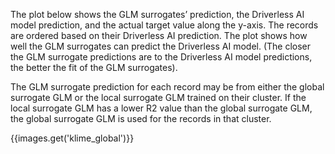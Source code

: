 The plot below shows the GLM surrogates’ prediction, the Driverless AI model prediction, and the actual target value along the y-axis.  The records are ordered based on their Driverless AI prediction.  The plot shows how well the GLM surrogates can predict the Driverless AI model.  (The closer the GLM surrogate predictions are to the Driverless AI model predictions, the better the fit of the GLM surrogates).

The GLM surrogate prediction for each record may be from either the global surrogate GLM or the local surrogate GLM trained on their cluster.  If the local surrogate GLM has a lower R2 value than the global surrogate GLM, the global surrogate GLM is used for the records in that cluster.

{{images.get('klime_global')}}

